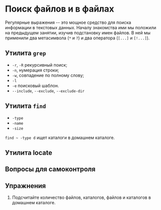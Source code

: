 # Поиск файлов и в файлах

Регулярные выражения -- это мощное средство для поиска информации в текстовых данных.
Началу знакомства ими мы положили на предыдущем занятии, изучив подстановку имен файлов.
В ней мы применили два метасимвола (`*` и `?`) и два оператора (`[...]` и `[!...]`).

<!-- Где понадобится -->

<!--
Поиск файлов в системе, поиск внутри файла и поиск в потоке, выборка (отбор, фильтрация)
только интересующих данных, обработка логов (сборки программ, серверов).
-->

<!-- Что узнаете -->

## Утилита `grep`

<!-- https://stackoverflow.com/questions/16956810/find-all-files-containing-a-specific-text-string-on-linux -->

* `-r`, `-R` рекурсивный поиск;
* `-n`, нумерация строки;
* `-w`, совпадение по полному слову;
* `-l`
* `-e` поисковый шаблон.
* `--include`, `--exclude`, `--exclude-dir`

<!--
Семейство команд grep -- grep, egrep, fgrep. Мы рассмотрим первую из них -- grep.
Общий формат команды выглядит как
grep [параметры] регулярное_выражение [файл]
Она ищет в файлах строки, соответствующие регулярному выражению. Если файл не задан,
то текст берется из стандартного входного потока. Если регулярное выражение содержит пробелы,
то его берут в двойные кавычки.
Обычно для сборки программ в Unix-подобных ОС используют утилиту `make`. Она позволяет
ускорить процесс сборки, если воспользоваться ее параллельным запуском. Параметр -j (--jobs) задает количество одновременно исполняемых процессов. Рекомендуется задавать процессов на один больше, чем процессоров.
Так как один из процессов будет управляющим.
Как вычислить количество ядер/процессоров?
`grep -c ^processor proc/cpuinfo`
Файл `proc/cpuinfo` содержит информацию о процессорах системы.
-->

## Утилита `find`

* `-type`
* `-name`
* `-size`

`find ~ -type d` ищет каталоги в домашнем каталоге.


## Утилита locate


## Вопросы для самоконтроля


## Упражнения

1. Подсчитайте количество файлов, каталогов, файлов и каталогов в домашнем каталоге.
